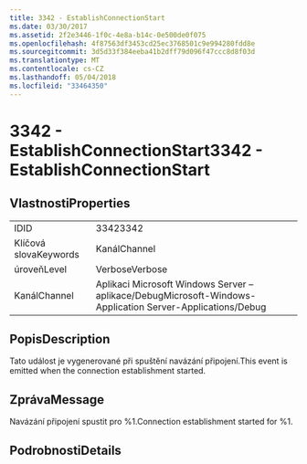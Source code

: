 ```yaml
---
title: 3342 - EstablishConnectionStart
ms.date: 03/30/2017
ms.assetid: 2f2e3446-1f0c-4e8a-b14c-0e500de0f075
ms.openlocfilehash: 4f87563df3453cd25ec3768501c9e994280fdd8e
ms.sourcegitcommit: 3d5d33f384eeba41b2dff79d096f47ccc8d8f03d
ms.translationtype: MT
ms.contentlocale: cs-CZ
ms.lasthandoff: 05/04/2018
ms.locfileid: "33464350"
---
```

# <a name="3342---establishconnectionstart"></a><span data-ttu-id="2480d-102">3342 - EstablishConnectionStart</span><span class="sxs-lookup"><span data-stu-id="2480d-102">3342 - EstablishConnectionStart</span></span>
## <a name="properties"></a><span data-ttu-id="2480d-103">Vlastnosti</span><span class="sxs-lookup"><span data-stu-id="2480d-103">Properties</span></span>  
  
|||  
|-|-|  
|<span data-ttu-id="2480d-104">ID</span><span class="sxs-lookup"><span data-stu-id="2480d-104">ID</span></span>|<span data-ttu-id="2480d-105">3342</span><span class="sxs-lookup"><span data-stu-id="2480d-105">3342</span></span>|  
|<span data-ttu-id="2480d-106">Klíčová slova</span><span class="sxs-lookup"><span data-stu-id="2480d-106">Keywords</span></span>|<span data-ttu-id="2480d-107">Kanál</span><span class="sxs-lookup"><span data-stu-id="2480d-107">Channel</span></span>|  
|<span data-ttu-id="2480d-108">úroveň</span><span class="sxs-lookup"><span data-stu-id="2480d-108">Level</span></span>|<span data-ttu-id="2480d-109">Verbose</span><span class="sxs-lookup"><span data-stu-id="2480d-109">Verbose</span></span>|  
|<span data-ttu-id="2480d-110">Kanál</span><span class="sxs-lookup"><span data-stu-id="2480d-110">Channel</span></span>|<span data-ttu-id="2480d-111">Aplikaci Microsoft Windows Server – aplikace/Debug</span><span class="sxs-lookup"><span data-stu-id="2480d-111">Microsoft-Windows-Application Server-Applications/Debug</span></span>|  
  
## <a name="description"></a><span data-ttu-id="2480d-112">Popis</span><span class="sxs-lookup"><span data-stu-id="2480d-112">Description</span></span>  
 <span data-ttu-id="2480d-113">Tato událost je vygenerované při spuštění navázání připojení.</span><span class="sxs-lookup"><span data-stu-id="2480d-113">This event is emitted when the connection establishment started.</span></span>  
  
## <a name="message"></a><span data-ttu-id="2480d-114">Zpráva</span><span class="sxs-lookup"><span data-stu-id="2480d-114">Message</span></span>  
 <span data-ttu-id="2480d-115">Navázání připojení spustit pro %1.</span><span class="sxs-lookup"><span data-stu-id="2480d-115">Connection establishment started for %1.</span></span>  
  
## <a name="details"></a><span data-ttu-id="2480d-116">Podrobnosti</span><span class="sxs-lookup"><span data-stu-id="2480d-116">Details</span></span>
